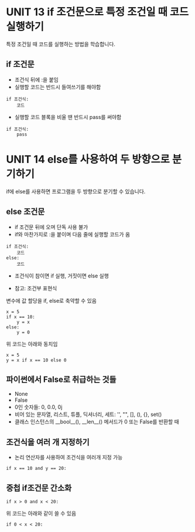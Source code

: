 # UNIT 13 if 조건문으로 특정 조건일 때 코드 실행하기
특정 조건일 때 코드를 실행하는 방법을 학습합니다.

## if 조건문
- 조건식 뒤에 :을 붙임
- 실행할 코드는 반드시 들여쓰기를 해야함

```
if 조건식: 
    코드
```

- 실행할 코드 블록을 비울 땐 반드시 pass를 써야함

```
if 조건식:
    pass
```

# UNIT 14 else를 사용하여 두 방향으로 분기하기
if에 else를 사용하면 프로그램을 두 방향으로 분기할 수 있습니다.

## else 조건문
- if 조건문 뒤에 오며 단독 사용 불가
- if와 마찬가지로 :을 붙이며 다음 줄에 실행할 코드가 옴

```
if 조건식:
    코드
else:
    코드
```

- 조건식이 참이면 if 실행, 거짓이면 else 실행

* 참고: 조건부 표현식

변수에 값 할당을 if, else로 축약할 수 있음

```
x = 5
if x == 10:
    y = x
else:
    y = 0
```

위 코드는 아래와 동치임

```
x = 5
y = x if x == 10 else 0
```

## 파이썬에서 False로 취급하는 것들
- None
- False
- 0인 숫자들: 0, 0.0, 0j
- 비어 있는 문자열, 리스트, 튜플, 딕셔너리, 세트: '', "", [], (), {}, set()
- 클래스 인스턴스의 \_\_bool\_\_(), \_\_len\_\_() 메서드가 0 또는 False를 반환할 때

## 조건식을 여러 개 지정하기
- 논리 연산자를 사용하여 조건식을 여러개 지정 가능

`if x == 10 and y == 20: `

## 중첩 if조건문 간소화
`if x > 0 and x < 20:`

위 코드는 아래와 같이 쓸 수 있음

`if 0 < x < 20:`
